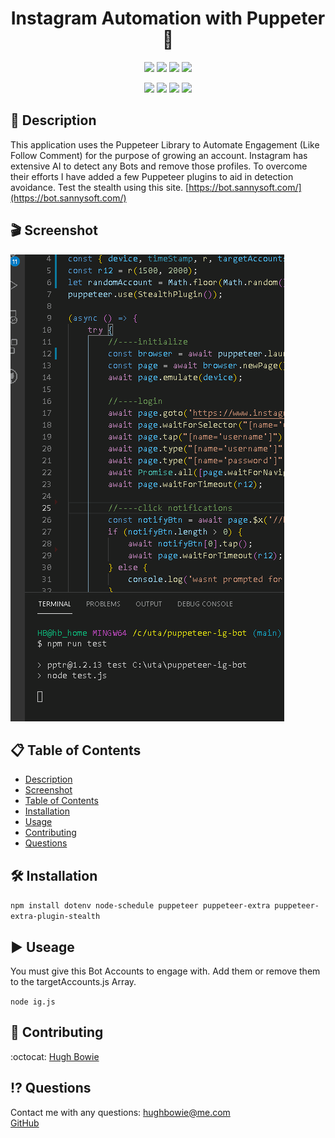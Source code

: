<h1 align="center">Instagram Automation with Puppeter🚀</h1>

<p align="center">
    <img src="https://img.shields.io/github/repo-size/hugh-bowie/puppeteer-ig-bot" />
    <img src="https://img.shields.io/github/languages/top/hugh-bowie/puppeteer-ig-bot"  />
    <img src="https://img.shields.io/github/issues/hugh-bowie/puppeteer-ig-bot" />
    <img src="https://img.shields.io/github/last-commit/hugh-bowie/puppeteer-ig-bot" >

</p>
<p align="center">
<img src="https://img.shields.io/badge/Puppeteer-99ff99"  />
    <img src="https://img.shields.io/badge/Node_Schedule-orange" />
    <img src="https://img.shields.io/badge/puppeteer_extra-99ccff"  />
    <img src="https://img.shields.io/badge/puppeteer_extra_stealth-ff4d4d"  />
</p>

## 📓 Description

This application uses the Puppeteer Library to Automate Engagement (Like Follow Comment) for the purpose of growing an account. Instagram has extensive AI to detect any Bots and remove those profiles.
To overcome their efforts I have added a few Puppeteer plugins to aid in detection avoidance. Test the stealth using this site. [https://bot.sannysoft.com/](https://bot.sannysoft.com/)

## 🎬 Screenshot

![Puppeteer-ig-bot](./assets/dinkin-4.gif)

## 📋 Table of Contents

-   [Description](#description)
-   [Screenshot](#Screenshot)
-   [Table of Contents](#table-of-contents)
-   [Installation](#installation)
-   [Usage](#usage)
-   [Contributing](#contributing)
-   [Questions](#questions)

## 🛠 Installation

`npm install dotenv node-schedule puppeteer puppeteer-extra puppeteer-extra-plugin-stealth`

## ▶️ Useage

You must give this Bot Accounts to engage with. Add them or remove them to the targetAccounts.js Array.

`node ig.js`

## 🍻 Contributing

:octocat: [Hugh Bowie](https://github.com/hugh-bowie)

## ⁉️ Questions

Contact me with any questions: [hughbowie@me.com](mailto:hughbowie@me.com)<br />[GitHub](https://github.com/hugh-bowie)<br />
